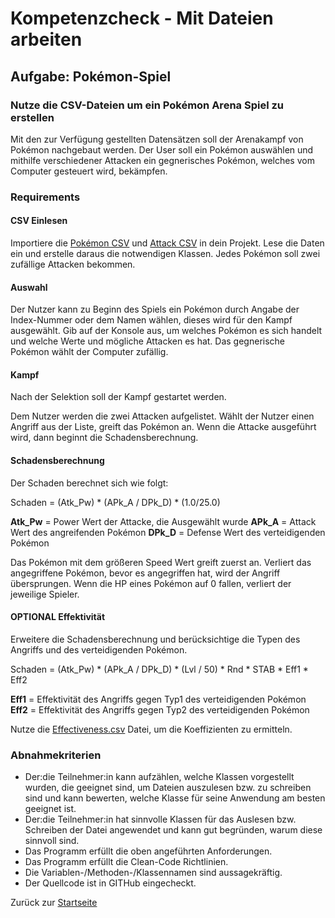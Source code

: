 # Kompetenzcheck - Mit Dateien arbeiten

## Aufgabe: Pokémon-Spiel

### Nutze die CSV-Dateien um ein Pokémon Arena Spiel zu erstellen

Mit den zur Verfügung gestellten Datensätzen soll der Arenakampf von Pokémon nachgebaut werden.
Der User soll ein Pokémon auswählen und mithilfe verschiedener Attacken ein gegnerisches Pokémon, welches vom Computer gesteuert wird, bekämpfen.

### Requirements

#### CSV Einlesen

Importiere die [Pokémon CSV](Pokemon.csv) und [Attack CSV](Attacks.csv) in dein Projekt.
Lese die Daten ein und erstelle daraus die notwendigen Klassen.
Jedes Pokémon soll zwei zufällige Attacken bekommen.

#### Auswahl

Der Nutzer kann zu Beginn des Spiels ein Pokémon durch Angabe der Index-Nummer oder dem Namen wählen, dieses wird für den Kampf ausgewählt.
Gib auf der Konsole aus, um welches Pokémon es sich handelt und welche Werte und mögliche Attacken es hat.
Das gegnerische Pokémon wählt der Computer zufällig.

#### Kampf

Nach der Selektion soll der Kampf gestartet werden.

Dem Nutzer werden die zwei Attacken aufgelistet. Wählt der Nutzer einen Angriff aus der Liste, greift das Pokémon an.
Wenn die Attacke ausgeführt wird, dann beginnt die Schadensberechnung.

#### Schadensberechnung

Der Schaden berechnet sich wie folgt:

Schaden = (Atk_Pw) * (APk_A / DPk_D) * (1.0/25.0)

**Atk_Pw** = Power Wert der Attacke, die Ausgewählt wurde
**APk_A** = Attack Wert des angreifenden Pokémon
**DPk_D** = Defense Wert des verteidigenden Pokémon

Das Pokémon mit dem größeren Speed Wert greift zuerst an. Verliert das angegriffene Pokémon, bevor es angegriffen hat, wird der Angriff übersprungen. Wenn die HP eines Pokémon auf 0 fallen, verliert der jeweilige Spieler.

#### OPTIONAL Effektivität

Erweitere die Schadensberechnung und berücksichtige die Typen des Angriffs und des verteidigenden Pokémon.

Schaden = (Atk_Pw) * (APk_A / DPk_D) * (Lvl / 50) * Rnd * STAB * Eff1 * Eff2

**Eff1** = Effektivität des Angriffs gegen Typ1 des verteidigenden Pokémon
**Eff2** = Effektivität des Angriffs gegen Typ2 des verteidigenden Pokémon

Nutze die [Effectiveness.csv](Effectiveness.csv) Datei, um die Koeffizienten zu ermitteln. 

### Abnahmekriterien

- Der:die Teilnehmer:in kann aufzählen, welche Klassen vorgestellt wurden, die geeignet sind, um Dateien auszulesen bzw. zu schreiben sind und kann bewerten, welche Klasse für seine Anwendung am besten geeignet ist.
- Der:die Teilnehmer:in hat sinnvolle Klassen für das Auslesen bzw. Schreiben der Datei angewendet und kann gut begründen, warum diese sinnvoll sind.
- Das Programm erfüllt die oben angeführten Anforderungen.
- Das Programm erfüllt die Clean-Code Richtlinien.
- Die Variablen-/Methoden-/Klassennamen sind aussagekräftig.
- Der Quellcode ist in GITHub eingecheckt.

Zurück zur [Startseite](README.md)
